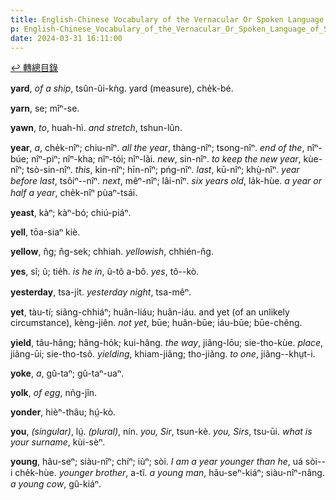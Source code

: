 ```yaml
---
title: English-Chinese Vocabulary of the Vernacular Or Spoken Language of Swatow (英漢汕頭方言口語詞典) / Y
p: English-Chinese_Vocabulary_of_the_Vernacular_Or_Spoken_Language_of_Swatow/Y
date: 2024-03-31 16:11:00
---
```


[↩️ 轉總目錄](/English-Chinese_Vocabulary_of_the_Vernacular_Or_Spoken_Language_of_Swatow)

**yard**, *of a ship*, tsûn-ûi-kǹg. yard (measure), che̍k-bé.

**yarn**, se; mîⁿ-se.

**yawn**, *to*, huah-hì. *and stretch*, tshun-lûn.

**year**, *a*, che̍k-nîⁿ; chiu-nîⁿ. *all the year*, thàng-nîⁿ; tsong-nîⁿ. *end of the*, nîⁿ-búe; nîⁿ-piⁿ; nîⁿ-kha; nîⁿ-tói; nîⁿ-lãi. *new*, sin-nîⁿ. *to keep the new year*, kùe-nîⁿ; tsò-sin-nîⁿ. *this*, kin-nîⁿ; hīn-nîⁿ; pńg-nîⁿ. *last*, kū-nîⁿ; khṳ̀-nîⁿ. *year before last*, tsôiⁿ--nîⁿ. *next*, mêⁿ-nîⁿ; lâi-nîⁿ. *six years old*, la̍k-hùe. *a year or half a year*, che̍k-nîⁿ pùaⁿ-tsái.

**yeast**, kàⁿ; kàⁿ-bó; chiú-piáⁿ.

**yell**, tōa-siaⁿ kiè.

**yellow**, n̂g; n̂g-sek; chhiah. *yellowish*, chhién-n̂g.

**yes**, sĩ; ũ; tie̍h. *is he in*, ũ-tõ a-bô. *yes*, tõ--kò.
<!--more-->
**yesterday**, tsa-ji̍t. *yesterday night*, tsa-mêⁿ.

**yet**, tàu-tí; siãng-chhiáⁿ; huân-liáu; huân-iáu. and yet (of an unlikely circumstance), kèng-jiên. *not yet*, būe; huân-būe; iáu-būe; būe-chêng.

**yield**, tâu-hâng; hâng-ho̍k; kui-hâng. *the way*, jiãng-lōu; sie-tho-kùe. *place*, jiãng-ūi; sie-tho-tsõ. *yielding*, khiam-jiãng; tho-jiãng. *to one*, jiãng--khṳt-i.

**yoke**, *a*, gû-taⁿ; gû-taⁿ-uaⁿ.

**yolk**, *of egg*, nñg-jîn.

**yonder**, hièⁿ-thâu; hṳ́-kò.

**you**, *(singular)*, lṳ́. *(plural)*, nín. *you, Sir*, tsun-kè. *you, Sirs*, tsu-ūi. *what is your surname*, kùi-sèⁿ.

**young**, hãu-seⁿ; siàu-nîⁿ; chíⁿ; iùⁿ; sòi. *I am a year younger than he*, uá sòi--i che̍k-hùe. *younger brother*, a-tĩ. *a young man*, hãu-seⁿ-kiáⁿ; siàu-nîⁿ-nâng. *a young cow*, gû-kiáⁿ.
